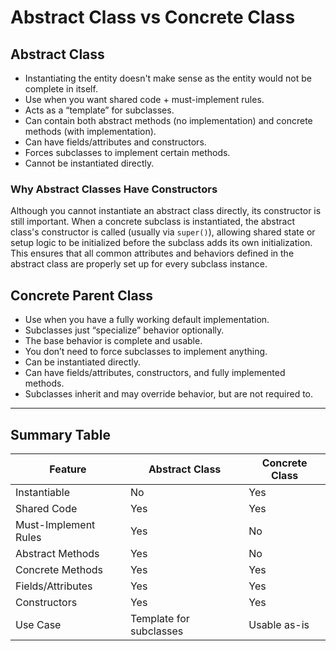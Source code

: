# Abstract Class vs Concrete Class

## Abstract Class
- Instantiating the entity doesn't make sense as the entity would not be complete in itself.
- Use when you want shared code + must-implement rules.
- Acts as a “template” for subclasses.
 - Can contain both abstract methods (no implementation) and concrete methods (with implementation).
 - Can have fields/attributes and constructors.
 - Forces subclasses to implement certain methods.
 - Cannot be instantiated directly.

### Why Abstract Classes Have Constructors
Although you cannot instantiate an abstract class directly, its constructor is still important. When a concrete subclass is instantiated, the abstract class's constructor is called (usually via `super()`), allowing shared state or setup logic to be initialized before the subclass adds its own initialization. This ensures that all common attributes and behaviors defined in the abstract class are properly set up for every subclass instance.

## Concrete Parent Class
- Use when you have a fully working default implementation.
- Subclasses just “specialize” behavior optionally.
- The base behavior is complete and usable.
- You don’t need to force subclasses to implement anything.
- Can be instantiated directly.
- Can have fields/attributes, constructors, and fully implemented methods.
- Subclasses inherit and may override behavior, but are not required to.

---

## Summary Table
| Feature                | Abstract Class         | Concrete Class           |
|------------------------|-----------------------|--------------------------|
| Instantiable           | No                    | Yes                      |
| Shared Code            | Yes                   | Yes                      |
| Must-Implement Rules   | Yes                   | No                       |
| Abstract Methods       | Yes                   | No                       |
| Concrete Methods       | Yes                   | Yes                      |
| Fields/Attributes      | Yes                   | Yes                      |
| Constructors           | Yes                   | Yes                      |
| Use Case               | Template for subclasses| Usable as-is             |
